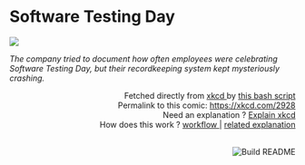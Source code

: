 # <b>Software Testing Day</b>

[![](https://imgs.xkcd.com/comics/software_testing_day.png)](https://xkcd.com/2928)

<i>The company tried to document how often employees were celebrating Software Testing Day, but their recordkeeping system kept mysteriously crashing.</i>

<div align="right">
  Fetched directly from
  <a href="https://xkcd.com">
    xkcd
  </a>
  by
  <a href="https://github.com/Vanille-N/Vanille-N/blob/master/fetch">
    this bash script
  </a>
</div>
<div align="right">
  Permalink to this comic:
  <a href="https://xkcd.com/2928">
    https://xkcd.com/2928
  </a>
</div>
<div align="right">
  Need an explanation ?
  <a href="https://www.explainxkcd.com/wiki/index.php/2928">
    Explain xkcd
  </a>
</div>
<div align="right">
  How does this work ?
  <a href="https://github.com/Vanille-N/Vanille-N/blob/master/.github/workflows/build.yml">
    workflow
  </a>
  |
  <a href="https://simonwillison.net/2020/Jul/10/self-updating-profile-readme/">
    related explanation
  </a>
</div><br>

<a href="https://github.com/Vanille-N/Vanille-N/actions"><img src="https://github.com/Vanille-N/Vanille-N/workflows/Build%20README/badge.svg" align="right" alt="Build README"></a>
